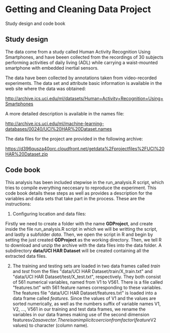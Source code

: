 Getting and Cleaning Data Project
=================================
Study design and code book

Study design 
------------

The data come from a study called Human Activity Recognition Using Smartphones, and have beeen collected from the recordings of 30 subjects performing activities of daily living (ADL) while carrying a waist-mounted smartphone with embedded inertial sensors.

The data have been collected by annotations taken from video-recorded experiments. The data set and attribute basic information is available in the web site where the data was obtained: 

http://archive.ics.uci.edu/ml/datasets/Human+Activity+Recognition+Using+Smartphones

A more detailed description is available in the names file: 

http://archive.ics.uci.edu/ml/machine-learning-databases/00240/UCI%20HAR%20Dataset.names

The data files for the project are provided in the following archive:

https://d396qusza40orc.cloudfront.net/getdata%2Fprojectfiles%2FUCI%20HAR%20Dataset.zip 

Code book 
---------

This analysis has been included stepwise in the run_analysis.R script, which tries to compile everything neccesary to reproduce the experiment.
This code book details these steps as well as provides a description for the variables and data sets that take part in the process. 
These are the instructions: 

1. Configuring location and data files: 

Firstly we need to create a folder with the name __GDProject__, and create inside the file run_analysis.R script in which we will be writting the script, and lastly a subfolder *data*. Then, we open the script in R and begin by setting the just created __GDProject__ as the working directory. Then, we tell R to download and unzip the archive with the data files into the data folder. A subdirectory __data/UCI HAR Dataset__ will be created containing all the extracted 
data files.

2. The training and testing sets are loaded in two data frames called *train* and *test* from the files "data/UCI HAR Dataset/train/X_train.txt" and "data/UCI HAR Dataset/test/X_test.txt", respectively. They both consist of 561 numerical variables, named from V1 to V561. There is a file called "features.txt" with 561 feature names corresponding to these variables. The features file "data/UCI HAR Dataset/features.txt" is loaded into a data frame called *features*. Since the values of V1 and the values are sorted numerically, as well as the numbers suffix of variable names V1, V2, ..., V561 in our training and test data frames, we rename the variables in our data frames making use of the second dimension features$v2 as a vector. There is an implicit coercion from factor (feature$V2 values) 
 to character (column name).